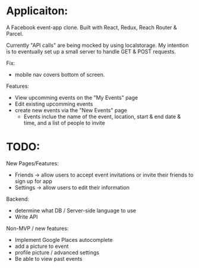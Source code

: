 # Applicaiton:

A Facebook event-app clone. Built with React, Redux, Reach Router & Parcel.

Currently "API calls" are being mocked by using localstorage. My intention is to eventually set up a small server to handle GET & POST requests.

Fix:

- mobile nav covers bottom of screen.

Features:

-   View upcomming events on the "My Events" page
-   Edit existing upcomming events
-   create new events via the "New Events" page
    -   Events inclue the name of the event, location, start & end date & time, and a list of people to invite

# TODO:

New Pages/Features:

-   Friends -> allow users to accept event invitations or invite their friends to sign up for app
-   Settings -> allow users to edit their information

Backend:

-   determine what DB / Server-side language to use
-   Write API

Non-MVP / new features:

-   Implement Google Places autocomplete
-   add a picture to event
-   profile picture / advanced settings
-   Be able to view past events
